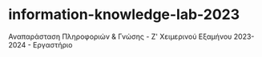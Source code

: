 # information-knowledge-lab-2023
Αναπαράσταση Πληροφοριών &amp; Γνώσης - Ζ' Χειμερινού Εξαμήνου 2023-2024 - Εργαστήριο
